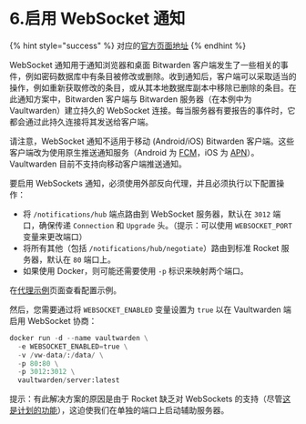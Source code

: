 # 6.启用 WebSocket 通知

{% hint style="success" %}
对应的[官方页面地址](https://github.com/dani-garcia/vaultwarden/wiki/Enabling-WebSocket-notifications)
{% endhint %}

WebSocket 通知用于通知浏览器和桌面 Bitwarden 客户端发生了一些相关的事件，例如密码数据库中有条目被修改或删除。收到通知后，客户端可以采取适当的操作，例如重新获取修改的条目，或从其本地数据库副本中移除已删除的条目。在此通知方案中，Bitwarden 客户端与 Bitwarden 服务器（在本例中为 Vaultwarden）建立持久的 WebSocket 连接。每当服务器有要报告的事件时，它都会通过此持久连接将其发送给客户端。

请注意，WebSocket 通知不适用于移动 (Android/iOS) Bitwarden 客户端。这些客户端改为使用原生推送通知服务（Android 为 [FCM](https://firebase.google.com/docs/cloud-messaging)，iOS 为 [APN](https://developer.apple.com/go/?id=push-notifications)）。Vaultwarden 目前不支持向移动客户端推送通知。

要启用 WebSockets 通知，必须使用外部反向代理，并且必须执行以下配置操作：

* 将 `/notifications/hub` 端点路由到 WebSocket 服务器，默认在 `3012` 端口，确保传递 `Connection` 和 `Upgrade` 头。（提示：可以使用 `WEBSOCKET_PORT` 变量来更改端口）
* 将所有其他（包括 `/notifications/hub/negotiate`）路由到标准 Rocket 服务器，默认在 `80` 端口上。
* 如果使用 Docker，则可能还需要使用 `-p` 标识来映射两个端口。

在[代理示例](../deployment/proxy-examples.md)页面查看配置示例。

然后，您需要通过将 `WEBSOCKET_ENABLED` 变量设置为 `true` 以在 Vaultwarden 端启用 WebSocket 协商：

```python
docker run -d --name vaultwarden \
  -e WEBSOCKET_ENABLED=true \
  -v /vw-data/:/data/ \
  -p 80:80 \
  -p 3012:3012 \
  vaultwarden/server:latest
```

提示：有此解决方案的原因是由于 Rocket 缺乏对 WebSockets 的支持（尽管[这是计划的功能](https://github.com/SergioBenitez/Rocket/issues/90)），这迫使我们在单独的端口上启动辅助服务器。
